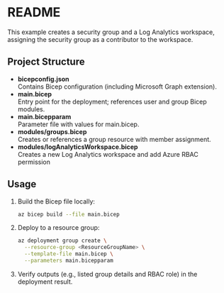 # README

This example creates a security group and a Log Analytics workspace, assigning the security group as a contributor to the workspace.

## Project Structure

- **bicepconfig.json**  
  Contains Bicep configuration (including Microsoft Graph extension).
- **main.bicep**  
  Entry point for the deployment; references user and group Bicep modules.
- **main.bicepparam**  
  Parameter file with values for main.bicep.
- **modules/groups.bicep**  
  Creates or references a group resource with member assignment.
- **modules/logAnalyticsWorkspace.bicep**  
  Creates a new Log Analytics workspace and add Azure RBAC permission
  

## Usage

1. Build the Bicep file locally:
   ```bash
   az bicep build --file main.bicep
   ```
2. Deploy to a resource group:
   ```bash
   az deployment group create \
     --resource-group <ResourceGroupName> \
     --template-file main.bicep \
     --parameters main.bicepparam
   ```
3. Verify outputs (e.g., listed group details and RBAC role) in the deployment result.